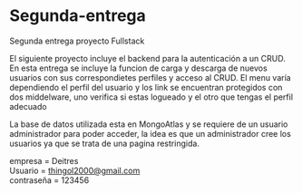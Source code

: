 # Segunda-entrega
Segunda entrega proyecto Fullstack

El siguiente proyecto incluye el backend para la autenticación a un CRUD.
En esta entrega se incluye la funcion de carga y descarga de nuevos usuarios con sus correspondietes perfiles y acceso al CRUD.
El menu varía dependiendo el perfil del usuario y los link se encuentran protegidos con dos middelware, uno verifica si estas logueado y el otro que tengas el perfil adecuado

La base de datos utilizada esta en MongoAtlas y se requiere de un usuario administrador para poder acceder, la idea es que un administrador cree los usuarios ya que se trata de una pagina restringida.

empresa = Deitres <br>
Usuario = thingol2000@gmail.com <br>
contraseña = 123456 <br>
